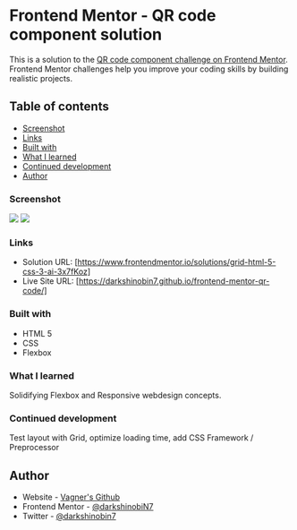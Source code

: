 # Frontend Mentor - QR code component solution

This is a solution to the [QR code component challenge on Frontend Mentor](https://www.frontendmentor.io/challenges/qr-code-component-iux_sIO_H). Frontend Mentor challenges help you improve your coding skills by building realistic projects. 

## Table of contents

  - [Screenshot](#screenshot)
  - [Links](#links)
  - [Built with](#built-with)
  - [What I learned](#what-i-learned)
  - [Continued development](#continued-development)
  - [Author](#author)

### Screenshot

![](../frontend-mentor-qr-code/images/solution-preview.jpeg)
![](../frontend-mentor-qr-code/images/solution-preview-mobile.jpeg)

### Links

- Solution URL: [https://www.frontendmentor.io/solutions/grid-html-5-css-3-ai-3x7fKoz]
- Live Site URL: [https://darkshinobin7.github.io/frontend-mentor-qr-code/]

### Built with

- HTML 5
- CSS
- Flexbox

### What I learned

Solidifying Flexbox and Responsive webdesign concepts. 

### Continued development

Test layout with Grid, optimize loading time, add CSS Framework / Preprocessor

## Author

- Website - [Vagner's Github](https://github.com/darkshinobiN7)
- Frontend Mentor - [@darkshinobiN7](https://www.frontendmentor.io/profile/darkshinobiN7)
- Twitter - [@darkshinobin7](https://www.twitter.com/yourusername)
